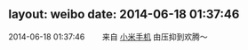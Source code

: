 layout: weibo
date: 2014-06-18 01:37:46
---
2014-06-18 01:37:46  &nbsp;&nbsp;&nbsp;&nbsp;&nbsp;&nbsp; 来自 <a href="http://app.weibo.com/t/feed/22zMnn" rel="nofollow">小米手机</a>
由压抑到欢腾～ ​​​
